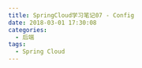 ```yaml
---
title: SpringCloud学习笔记07 - Config
date: 2018-03-01 17:30:08
categories:
  - 后端
tags:
  - Spring Cloud
---
```

